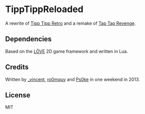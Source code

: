 # TippTippReloaded
A rewrite of [Tipp Tipp Retro]() and a remake of [Tap Tap Revenge]().

## Dependencies 
Based on the [LÖVE](http://love2d.org) 2D game framework and written in Lua.

## Credits
Written by [_vincent](https://twitter.com/_vincent), [ro0mquy](http://ro0mquy.de) and [Ps0ke](http://ps0ke.de) in one weekend in 2013.

## License
MIT

